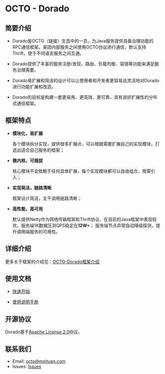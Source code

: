 # OCTO - Dorado

## 简要介绍
- Dorado是OCTO（链接）生态中的一员，为Java服务提供具备治理功能的RPC通信框架。美团内部服务之间使用OCTO协议进行通信，默认支持Thrift，便于不同语言服务之间互通。

- Dorado提供了丰富的服务注册/发现、路由、负载均衡、容错等功能来满足服务治理需要。

- Dorado易扩展和简洁的设计可以让使用者和开发者更容易且灵活地对Dorado进行功能扩展和改造。

- Dorado的目标是构建一套更易用、更高效、更可靠，具有良好扩展性的分布式通信框架。


## 框架特点
- **模块化，易扩展**

   各个模块拆分实现，提供很多扩展点，可以根据需要扩展自己的实现模块，打造出适合自己服务的框架；

- **微内核，可插拔**

   核心模块不会依赖于任何具体扩展，每个实现模块都可以自由组合，按需引入；

- **实现简洁，链路清晰**

   框架设计简洁，主干调用链路清晰；

- **高性能，高可用**

   默认提供Netty作为网络传输框架和Thrift协议，在目前的Java框架中表现较优，服务端1K数据压测QPS稳定在**12W+**；
   服务端节点异常自动降级探测，提升调用端服务的可用性。

## 详细介绍
更多关于框架的介绍见：[OCTO-Dorado框架介绍](https://github.com/Meituan-Dianping/octo-rpc/wiki/Dorado%E9%80%9A%E4%BF%A1%E6%A1%86%E6%9E%B6%E4%BB%8B%E7%BB%8D)

## 使用文档
- [快速开始](dorado/dorado-doc/QuickStart.md)

- [使用说明手册](dorado/dorado-doc/Manual.md)

## 开源协议
Dorado基于[Apache License 2.0](LICENSE)协议。

## 联系我们
- Email: octo@meituan.com
- Issues: [Issues](https://github.com/Meituan-Dianping/octo-rpc/issues)
